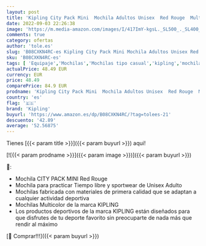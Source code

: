 ```yaml
---
layout: post
title: 'Kipling City Pack Mini  Mochila Adultos Unisex  Red Rouge  Multicolor   Única'
date: 2022-09-03 22:26:38
image: 'https://m.media-amazon.com/images/I/417ImY-kgsL._SL500_._SL400_.jpg'
comments: true
category: ofertas
author: 'tole.es'
slug: 'B08CXKN4RC-es Kipling City Pack Mini Mochila Adultos Unisex Red Rouge...'
sku: 'B08CXKN4RC-es'
tags: [ 'Equipaje','Mochilas','Mochilas tipo casual','kipling','mochila','🇪🇸', ]
actualPrice: 48.49 EUR
currency: EUR
price: 48.49
comparePrice: 84.9 EUR
prodname: 'Kipling City Pack Mini  Mochila Adultos Unisex  Red Rouge  Multicolor   Única'
country: 'es'
flag: '🇪🇸'
brand: 'Kipling'
buyurl: 'https://www.amazon.es/dp/B08CXKN4RC/?tag=tolees-21'
descuento: '42.89'
average: '52.56875'
---
```


Tienes [{{< param title >}}]({{< param buyurl >}}) aqui!

[![{{< param prodname >}}]({{< param image >}})]({{< param buyurl >}})

🔎:

- Mochila CITY PACK MINI Red Rouge
- Mochila para practicar Tiempo libre y sportwear de Unisex Adulto
- Mochilas fabricada con materiales de primera calidad que se adaptan a cualquier actividad deportiva
- Mochilas Multicolor de la marca KIPLING
- Los productos deportivos de la marca KIPLING están diseñados para que disfrutes de tu deporte favorito sin preocuparte de nada más que rendir al máximo

[🛒 Comprar!!!]({{< param buyurl >}})

